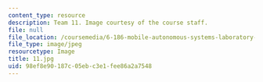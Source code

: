 ```yaml
---
content_type: resource
description: Team 11. Image courtesy of the course staff.
file: null
file_location: /coursemedia/6-186-mobile-autonomous-systems-laboratory-january-iap-2005/98ef8e90187c05ebc3e1fee86a2a7548_11.jpg
file_type: image/jpeg
resourcetype: Image
title: 11.jpg
uid: 98ef8e90-187c-05eb-c3e1-fee86a2a7548
---
```

